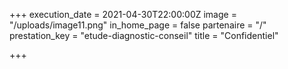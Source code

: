 +++
execution_date = 2021-04-30T22:00:00Z
image = "/uploads/image11.png"
in_home_page = false
partenaire = "/"
prestation_key = "etude-diagnostic-conseil"
title = "Confidentiel"

+++
